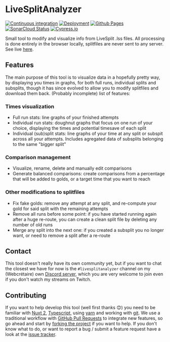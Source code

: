 # LiveSplitAnalyzer

[![Continuous integration](https://github.com/Webcretaire/LiveSplitAnalyzer/actions/workflows/ci.yml/badge.svg)](https://github.com/Webcretaire/LiveSplitAnalyzer/actions/workflows/ci.yml)
[![Deployment](https://github.com/Webcretaire/LiveSplitAnalyzer/actions/workflows/cd.yml/badge.svg)](https://github.com/Webcretaire/LiveSplitAnalyzer/actions/workflows/cd.yml)
[![Github Pages](https://img.shields.io/github/deployments/Webcretaire/LiveSplitAnalyzer/github-pages?label=Github%20Pages)](https://github.com/Webcretaire/LiveSplitAnalyzer/deployments/activity_log?environment=github-pages)
[![SonarCloud Status](https://sonarcloud.io/api/project_badges/measure?project=Webcretaire_LiveSplitAnalyzer&metric=alert_status)](https://sonarcloud.io/dashboard/?id=Webcretaire_LiveSplitAnalyzer)
[![Cypress.io](https://img.shields.io/badge/tested%20with-Cypress-04C38E.svg)](https://www.cypress.io/)

Small tool to modify and visualize info from LiveSplit .lss files. All processing is done entirely in the browser locally, splitfiles are never sent to any server. See live [here](https://webcretaire.github.io/LiveSplitAnalyzer/).

## Features

The main purpose of this tool is to visualize data in a hopefully pretty way, by displaying you times in graphs, for both full runs, individual splits and subsplits, though it has since evolved to allow you to modify splitfiles and download them back. (Probably incomplete) list of features:

### Times visualization

- Full run stats: line graphs of your finished attempts
- Individual run stats: doughnut graphs that focus on one run of your choice, displaying the times and potential timesave of each split
- Individual (sub)split stats: line graphs of your time at any split or subspit across all your attempts. Includes agregated data of subsplits belonging to the same "bigger split"

### Comparison management

- Visualize, rename, delete and manually edit comparisons
- Generate balanced comparisons: create comparisons from a percentage that will be added to golds, or a target time that you want to reach

### Other modifications to splitfiles

- Fix fake golds: remove any attempt at any split, and re-compute your gold for said split with the remaining attempts
- Remove all runs before some point: if you have started running again after a huge re-route, you can create a clean split file by deleting any number of old runs
- Merge any split into the next one: if you created a subsplit you no longer want, or need to remove a split after a re-route

## Contact

This tool doesn't really have its own community yet, but if you want to chat the closest we have for now is the `#livesplitanalyzer` channel on my (Webcrétaire) own [Discord server](https://discord.gg/RBPYTBtFBw), which you are very welcome to join even if you don't watch my streams on Twitch.

## Contributing

If you want to help develop this tool (well first thanks 😊) you need to be familiar with [Nuxt 2](https://nuxtjs.org), [Typescript](https://www.typescriptlang.org), using [yarn](https://yarnpkg.com) and working with [git](https://git-scm.com). We use a traditional workflow with [GitHub Pull Requests](https://github.com/Webcretaire/LiveSplitAnalyzer/pulls) to integrate new features, so go ahead and start by [forking the project](https://github.com/Webcretaire/LiveSplitAnalyzer/fork) if you want to help. If you don't know what to do, or want to report a bug / submit a feature request have a look at the [issue tracker](https://github.com/Webcretaire/LiveSplitAnalyzer/issues).
